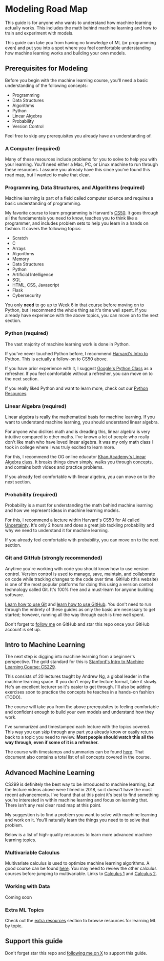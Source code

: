 # Modeling Road Map

This guide is for anyone who wants to understand how machine learning actually works. This includes the math behind machine learning and how to train and experiment with models.

This guide can take you from having no knowledge of ML (or programming even) and put you into a spot where you feel comfortable understanding how machine learning works and building your own models.

## Prerequisites for Modeling

Before you begin with the machine learning course, you'll need a basic understanding of the following concepts:

* Programming
* Data Structures
* Algorithms
* Python
* Linear Algebra
* Probability
* Version Control

Feel free to skip any prerequisites you already have an understanding of.

### A Computer (required)

Many of these resources include problems for you to solve to help you with your learning. You'll need either a Mac, PC, or Linux machine to run through these resources. I assume you already have this since you've found this road map, but I wanted to make that clear.

### Programming, Data Structures, and Algorithms (required)

Machine learning is part of a field called computer science and requires a basic understanding of programming.

My favorite course to learn programming is Harvard's [CS50](https://cs50.harvard.edu/x/2024/weeks/0/). It goes through all the fundamentals you need to know, teaches you to think like a programmer, and includes problem sets to help you learn in a hands on fashion. It covers the following topics:

* Scratch
* C
* Arrays
* Algorithms
* Memory
* Data Structures
* Python
* Artificial Intelligence
* SQL
* HTML, CSS, Javascript
* Flask
* Cybersecurity

You only **need** to go up to Week 6 in that course before moving on to Python, but I recommend the whole thing as it's time well spent. If you already have experience with the above topics, you can move on to the next section.

### Python (required)
The vast majority of machine learning work is done in Python.

If you've never touched Python before, I recommend [Harvard's Intro to Python](https://cs50.harvard.edu/python/2022/). This is actually a follow-on to CS50 above.

If you have prior experience with it, I suggest [Google's Python Class](https://developers.google.com/edu/python) as a refresher. If you feel comfortable without a refresher, you can move on to the next section.

If you really liked Python and want to learn more, check out our [Python Resources](../resources.md#python)

### Linear Algebra (required)

Linear algebra is really the mathematical basis for machine learning. If you want to understand machine learning, you should understand linear algebra.

For anyone who dislikes math and is dreading this, linear algebra is very intuitive compared to other maths. I've known a lot of people who really don't like math who have loved linear algebra. It was my only math class I took in college where I was truly excited to learn more.

For this, I recommend the OG online educator [Khan Academy's Linear Algebra class](https://www.khanacademy.org/math/linear-algebra). It breaks things down simply, walks you through concepts, and contains both videos and practice problems.

If you already feel comfortable with linear algebra, you can move on to the next section.

### Probability (required)

Probability is a must for understanding the math behind machine learning and how we represent ideas in machine learning models.

For this, I recommend a lecture within Harvard's CS50 for AI called [Uncertainty](https://cs50.harvard.edu/ai/2024/weeks/2/). It's only 2 hours and does a great job tackling probability and why we need to understand it for machine learning.

If you already feel comfortable with probability, you can move on to the next section.

### Git and GitHub (strongly recommended)
Anytime you're working with code you should know how to use version control. Version control is used to manage, save, maintain, and collaborate on code while tracking changes to the code over time. GitHub (this website) is one of the most popular platforms for doing this using a version control technology called Git. It's 100% free and a must-learn for anyone building software.

[Learn how to use Git](https://git-scm.com/book/en/v2) and [learn how to use GitHub](https://docs.github.com/en/get-started). You don't need to run through the entirety of these guides as only the basic are necessary to get started; however, running all the way through each is time well spent.

Don't forget to [follow me](https://github.com/loganthorneloe) on GitHub and star this repo once your GitHub account is set up.

## Intro to Machine Learning

The next step is digging into machine learning from a beginner's perspective. The gold standard for this is [Stanford's Intro to Machine Learning Course: CS229](CS229/cs299.md).

This consists of 20 lectures taught by Andrew Ng, a global leader in the machine learning space. If you don't enjoy the lecture format, take it slowly. He's an excellent lecturer so it's easier to get through. I'll also be adding exercises soon to practice the concepts he teaches in a hands-on fashion (TODO).

The course will take you from the above prerequisites to feeling comfortable and confident enough to build your own models and understand how they work.

I've summarized and timestamped each lecture with the topics covered. This way you can skip through any part you already know or easily return back to a topic you need to review. **Most people should watch this all the way through, even if some of it is a refresher.**

The course with timestamps and summaries can be found [here](CS229/cs299.md). That document also contains a total list of all concepts covered in the course.

## Advanced Machine Learning

CS299 is definitely the best way to be introduced to machine learning, but the lecture videos above were filmed in 2018, so it doesn't have the most recent advancements. I've found that at this point it's best to find something you're interested in within machine learning and focus on learning that. There isn't any real clear road map at this point.

My suggestion is to find a problem you want to solve with machine learning and work on it. You'll naturally learn the things you need to to solve that problem.

Below is a list of high-quality resources to learn more advanced machine learning topics.

### Multivariable Calculus

Multivariate calculus is used to optimize machine learning algorithms. A good course can be found [here](https://www.khanacademy.org/math/multivariable-calculus). You may need to review the other calculus courses before jumping to multivariable. Links to [Calculus 1](https://www.khanacademy.org/math/ap-calculus-ab) and [Calculus 2](https://www.khanacademy.org/math/ap-calculus-ab).

### Working with Data
Coming soon

### Extra ML Topics

Check out the [extra resources](../resources.md) section to browse resources for learning ML by topic.

## Support this guide

Don't forget star this repo and [following me on X](https://x.com/loganthorneloe) to support this guide.